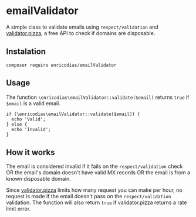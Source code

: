 # emailValidator

A simple class to validate emails using ```respect/validation``` and <a href="https://validator.pizza">validator.pizza</a>, a free API to check if domains are disposable.

## Instalation

```
composer require enricodias/emailValidator
```

## Usage

The function ```\enricodias\emailValidator::validate($email)``` returns ```true``` if ```$email``` is a valid email.

```
if (\enricodias\emailValidator::validate($email)) {
  echo 'Valid';
} else {
  echo 'Invalid';
}
```

## How it works

The email is considered invalid if it fails on the ```respect/validation``` check OR the email's domain doesn't have valid MX records OR the email is from a known disposable domain.

Since <a href="https://validator.pizza">validator.pizza</a> limits how many request you can make per hour, no request is made if the email doesn't pass on the ```respect/validation``` validation. The function will also return ```true``` if validator.pizza returns a rate limit error.
